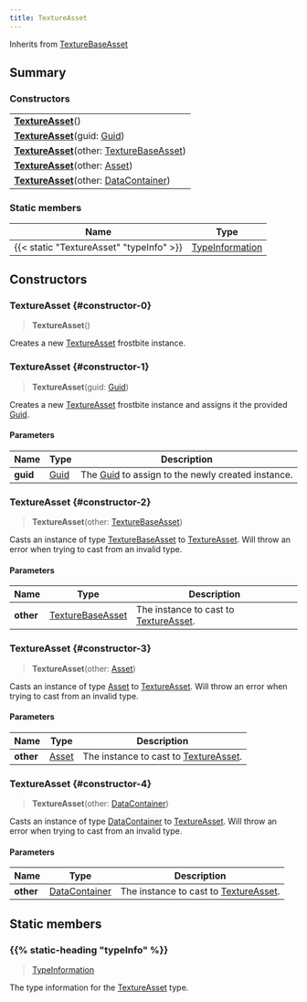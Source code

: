 ```yaml
---
title: TextureAsset
---
```


Inherits from 
[TextureBaseAsset](/vext/ref/fb/texturebaseasset)

## Summary
### Constructors
| |
| ----------- |
| **[TextureAsset](#constructor-0)**() |
| **[TextureAsset](#constructor-1)**(guid: [Guid](/vext/ref/shared/class/guid)) |
| **[TextureAsset](#constructor-2)**(other: [TextureBaseAsset](/vext/ref/fb/texturebaseasset)) |
| **[TextureAsset](#constructor-3)**(other: [Asset](/vext/ref/fb/asset)) |
| **[TextureAsset](#constructor-4)**(other: [DataContainer](/vext/ref/shared/class/datacontainer)) |

### Static members
| Name | Type |
| ---- | ---- |
| {{< static "TextureAsset" "typeInfo" >}} | [TypeInformation](/vext/ref/shared/class/typeinformation) |

## Constructors
### TextureAsset {#constructor-0}
> **TextureAsset**()

Creates a new [TextureAsset](/vext/ref/fb/textureasset) frostbite instance.

### TextureAsset {#constructor-1}
> **TextureAsset**(guid: [Guid](/vext/ref/shared/class/guid))

Creates a new [TextureAsset](/vext/ref/fb/textureasset) frostbite instance and assigns it the provided [Guid](/vext/ref/shared/class/guid).

#### Parameters
| Name | Type | Description |
| ---- | ---- | ----------- |
| **guid** | [Guid](/vext/ref/shared/class/guid) | The [Guid](/vext/ref/shared/class/guid) to assign to the newly created instance. |

### TextureAsset {#constructor-2}
> **TextureAsset**(other: [TextureBaseAsset](/vext/ref/fb/texturebaseasset))

Casts an instance of type [TextureBaseAsset](/vext/ref/fb/texturebaseasset) to [TextureAsset](/vext/ref/fb/textureasset). Will throw an error when trying to cast from an invalid type.

#### Parameters
| Name | Type | Description |
| ---- | ---- | ----------- |
| **other** | [TextureBaseAsset](/vext/ref/fb/texturebaseasset) | The instance to cast to [TextureAsset](/vext/ref/fb/textureasset). |

### TextureAsset {#constructor-3}
> **TextureAsset**(other: [Asset](/vext/ref/fb/asset))

Casts an instance of type [Asset](/vext/ref/fb/asset) to [TextureAsset](/vext/ref/fb/textureasset). Will throw an error when trying to cast from an invalid type.

#### Parameters
| Name | Type | Description |
| ---- | ---- | ----------- |
| **other** | [Asset](/vext/ref/fb/asset) | The instance to cast to [TextureAsset](/vext/ref/fb/textureasset). |

### TextureAsset {#constructor-4}
> **TextureAsset**(other: [DataContainer](/vext/ref/shared/class/datacontainer))

Casts an instance of type [DataContainer](/vext/ref/shared/class/datacontainer) to [TextureAsset](/vext/ref/fb/textureasset). Will throw an error when trying to cast from an invalid type.

#### Parameters
| Name | Type | Description |
| ---- | ---- | ----------- |
| **other** | [DataContainer](/vext/ref/shared/class/datacontainer) | The instance to cast to [TextureAsset](/vext/ref/fb/textureasset). |

## Static members
### {{% static-heading "typeInfo" %}}
> [TypeInformation](/vext/ref/shared/class/typeinformation)

The type information for the [TextureAsset](/vext/ref/fb/textureasset) type.

